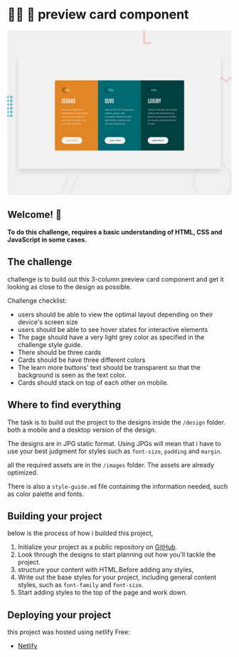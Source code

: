 # 🚕🚓 🚖 preview card component

![Design preview for the cars preview card component coding challenge](./design/desktop-preview.jpg)

## Welcome! 👋

**To do this challenge, requires a basic understanding of HTML, CSS and JavaScript in some cases.**

## The challenge

challenge is to build out this 3-column preview card component and get it looking as close to the design as possible.

Challenge checklist:

- users should be able to view the optimal layout depending on their device's screen size
- users should be able to see hover states for interactive elements
- The page should have a very light grey color as specified in the challenge style guide.
- There should be three cards
- Cards should be have three different colors
- The learn more buttons' text should be transparent so that the background is seen as the text color.
- Cards should stack on top of each other on mobile.

## Where to find everything

The task is to build out the project to the designs inside the `/design` folder. both a mobile and a desktop version of the design.

The designs are in JPG static format. Using JPGs will mean that i have to use your best judgment for styles such as `font-size`, `padding` and `margin`.

all the required assets are in the `/images` folder. The assets are already optimized.

There is also a `style-guide.md` file containing the information needed, such as color palette and fonts.

## Building your project

below is the process of how i builded this project,

1. Initialize your project as a public repository on [GitHub](https://github.com/).
2. Look through the designs to start planning out how you'll tackle the project.
3. structure your content with HTML.Before adding any styles,
4. Write out the base styles for your project, including general content styles, such as `font-family` and `font-size`.
5. Start adding styles to the top of the page and work down.

## Deploying your project

this project was hosted using netlify Free:

- [Netlify](https://www.netlify.com/)
